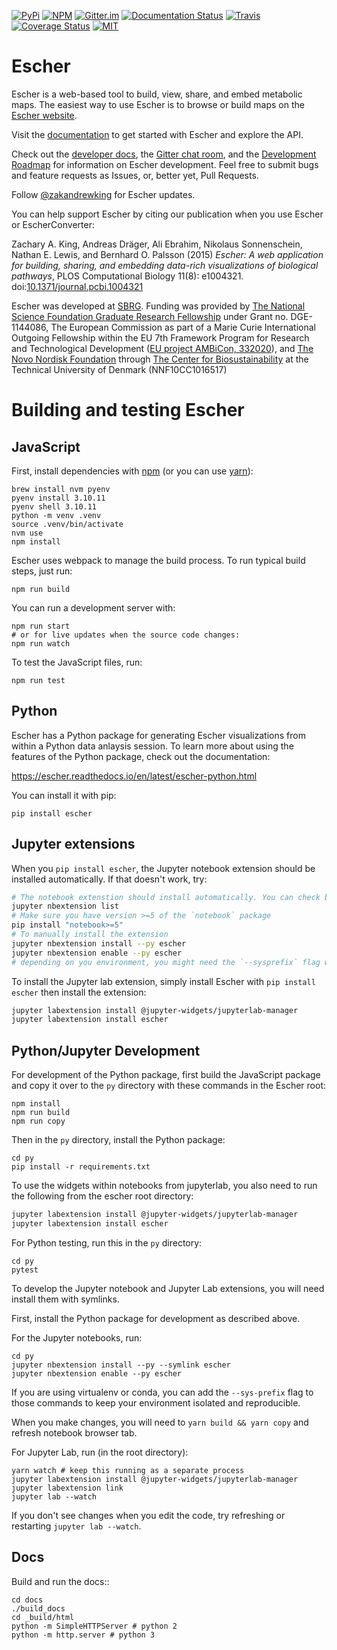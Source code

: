 [![PyPi](https://img.shields.io/pypi/v/escher.svg)](https://pypi.python.org/pypi/Escher)
[![NPM](https://img.shields.io/npm/v/escher.svg)](https://www.npmjs.com/package/escher)
[![Gitter.im](https://img.shields.io/gitter/room/zakandrewking/gitter.svg?color=orange)](https://gitter.im/zakandrewking/escher)
[![Documentation Status](https://readthedocs.org/projects/escher/badge/?version=latest)](https://escher.readthedocs.io/en/latest/?badge=latest)
[![Travis](https://img.shields.io/travis/zakandrewking/escher/master.svg)](https://travis-ci.org/zakandrewking/escher)
[![Coverage Status](https://img.shields.io/coveralls/zakandrewking/escher/master.svg)](https://coveralls.io/github/zakandrewking/escher?branch=master)
[![MIT](https://img.shields.io/pypi/l/escher.svg?color=blueviolet)](https://github.com/zakandrewking/escher/blob/master/LICENSE)

# Escher

Escher is a web-based tool to build, view, share, and embed metabolic maps. The
easiest way to use Escher is to browse or build maps on the
[Escher website](http://escher.github.io/).

Visit the [documentation](http://escher.readthedocs.org/) to get started with
Escher and explore the API.

Check out the
[developer docs](https://escher.readthedocs.org/en/latest/development.html),
the [Gitter chat room](https://gitter.im/zakandrewking/escher), and the
[Development Roadmap](https://github.com/zakandrewking/escher/wiki/Development-Roadmap) for information
on Escher development. Feel free to submit bugs and feature requests as Issues,
or, better yet, Pull Requests.

Follow [@zakandrewking](https://twitter.com/zakandrewking) for Escher updates.

You can help support Escher by citing our publication when you use Escher or
EscherConverter:

Zachary A. King, Andreas Dräger, Ali Ebrahim, Nikolaus Sonnenschein, Nathan
E. Lewis, and Bernhard O. Palsson (2015) *Escher: A web application for
building, sharing, and embedding data-rich visualizations of biological
pathways*, PLOS Computational Biology 11(8):
e1004321. doi:[10.1371/journal.pcbi.1004321](http://dx.doi.org/10.1371/journal.pcbi.1004321)

Escher was developed at [SBRG](http://systemsbiology.ucsd.edu/). Funding was
provided by [The National Science Foundation Graduate Research Fellowship](https://www.nsfgrfp.org)
under Grant no. DGE-1144086, The European Commission as part of a Marie Curie
International Outgoing Fellowship within the EU 7th Framework Program for
Research and Technological Development ([EU project AMBiCon, 332020](http://ec.europa.eu/research/mariecurieactions/node_en)),
and [The Novo Nordisk Foundation](http://novonordiskfonden.dk/)
through [The Center for Biosustainability](https://www.biosustain.dtu.dk/)
at the Technical University of Denmark (NNF10CC1016517)

# Building and testing Escher

## JavaScript

First, install dependencies with [npm](https://www.npmjs.com) (or you can use
[yarn](https://yarnpkg.com)):

```
brew install nvm pyenv
pyenv install 3.10.11
pyenv shell 3.10.11
python -m venv .venv
source .venv/bin/activate
nvm use
npm install
```

Escher uses webpack to manage the build process. To run typical build steps, just run:

```
npm run build
```

You can run a development server with:

```
npm run start
# or for live updates when the source code changes:
npm run watch
```

To test the JavaScript files, run:

```
npm run test
```

## Python

Escher has a Python package for generating Escher visualizations from within a
Python data anlaysis session. To learn more about using the features of the
Python package, check out the documentation:

https://escher.readthedocs.io/en/latest/escher-python.html

You can install it with pip:

```
pip install escher
```

## Jupyter extensions

When you `pip install escher`, the Jupyter notebook extension should be
installed automatically. If that doesn't work, try:

```bash
# The notebook extenstion should install automatically. You can check by running:
jupyter nbextension list
# Make sure you have version >=5 of the `notebook` package
pip install "notebook>=5"
# To manually install the extension
jupyter nbextension install --py escher
jupyter nbextension enable --py escher
# depending on you environment, you might need the `--sysprefix` flag with those commands
```

To install the Jupyter lab extension, simply install Escher with `pip install escher` then
install the extension:

```bash
jupyter labextension install @jupyter-widgets/jupyterlab-manager
jupyter labextension install escher
```

## Python/Jupyter Development

For development of the Python package, first build the JavaScript package and
copy it over to the `py` directory with these commands in the Escher root:

```
npm install
npm run build
npm run copy
```

Then in the `py` directory, install the Python package:

```
cd py
pip install -r requirements.txt
```

To use the widgets within notebooks from jupyterlab, you also need to run the following from the escher root directory:
```bash
jupyter labextension install @jupyter-widgets/jupyterlab-manager
jupyter labextension install escher
```

For Python testing, run this in the `py` directory:

```
cd py
pytest
```

To develop the Jupyter notebook and Jupyter Lab extensions, you will need
install them with symlinks.

First, install the Python package for development as described above.

For the Jupyter notebooks, run:

```
cd py
jupyter nbextension install --py --symlink escher
jupyter nbextension enable --py escher
```

If you are using virtualenv or conda, you can add the `--sys-prefix` flag to
those commands to keep your environment isolated and reproducible.

When you make changes, you will need to `yarn build && yarn copy` and refresh
notebook browser tab.

For Jupyter Lab, run (in the root directory):

```
yarn watch # keep this running as a separate process
jupyter labextension install @jupyter-widgets/jupyterlab-manager
jupyter labextension link
jupyter lab --watch
```

If you don't see changes when you edit the code, try refreshing or restarting
`jupyter lab --watch`.

## Docs

Build and run the docs::

```
cd docs
./build_docs
cd _build/html
python -m SimpleHTTPServer # python 2
python -m http.server # python 3
```
